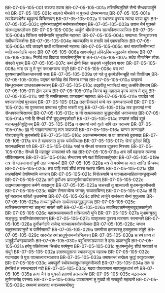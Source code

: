 BR-07-05-105-001	सञ्जय उवाच
BR-07-05-105-001a	तस्मिन्विलुलिते सैन्ये सैन्धवायार्जुने गते
BR-07-05-105-001c	सात्वते भीमसेने च पुत्रस्ते द्रोणमभ्ययात्
BR-07-05-105-001e	त्वरन्नेकरथेनैव बहुकृत्यं विचिन्तयन्
BR-07-05-105-002a	स रथस्तव पुत्रस्य त्वरया परया युतः
BR-07-05-105-002c	तूर्णमभ्यपतद्द्रोणं मनोमारुतवेगवान्
BR-07-05-105-003a	उवाच चैनं पुत्रस्ते संरम्भाद्रक्तलोचनः
BR-07-05-105-003c	अर्जुनो भीमसेनश्च सात्यकिश्चापराजितः
BR-07-05-105-004a	विजित्य सर्वसैन्यानि सुमहान्ति महारथाः
BR-07-05-105-004c	सम्प्राप्ताः सिन्धुराजस्य समीपमरिकर्शनाः
BR-07-05-105-004e	व्यायच्छन्ति च तत्रापि सर्व एवापराजिताः
BR-07-05-105-005a	यदि तावद्रणे पार्थो व्यतिक्रान्तो महारथः
BR-07-05-105-005c	कथं सात्यकिभीमाभ्यां व्यतिक्रान्तोऽसि मानद
BR-07-05-105-006a	आश्चर्यभूतं लोकेऽस्मिन्समुद्रस्येव शोषणम्
BR-07-05-105-006c	निर्जयं तव विप्राग्र्य सात्वतेनार्जुनेन च
BR-07-05-105-007a	तथैव भीमसेनेन लोकः संवदते भृशम्
BR-07-05-105-007c	कथं द्रोणो जितः सङ्ख्ये धनुर्वेदस्य पारगः
BR-07-05-105-008a	नाश एव तु मे नूनं मन्दभाग्यस्य संयुगे
BR-07-05-105-008c	यत्र त्वां पुरुषव्याघ्रमतिक्रान्तास्त्रयो रथाः
BR-07-05-105-009a	एवं गते तु कृत्येऽस्मिन्ब्रूहि यत्ते विवक्षितम्
BR-07-05-105-009c	यद्गतं गतमेवेह शेषं चिन्तय मानद
BR-07-05-105-010a	यत्कृत्यं सिन्धुराजस्य प्राप्तकालमनन्तरम्
BR-07-05-105-010c	तद्ब्रवीतु भवान्क्षिप्रं साधु तत्संविधीयताम्
BR-07-05-105-011	द्रोण उवाच
BR-07-05-105-011a	चिन्त्यं बहु महाराज कृत्यं यत्तत्र मे शृणु
BR-07-05-105-011c	त्रयो हि समतिक्रान्ताः पाण्डवानां महारथाः
BR-07-05-105-011e	यावदेव भयं पश्चात्तावदेषां पुरःसरम्
BR-07-05-105-012a	तद्गरीयस्तरं मन्ये यत्र कृष्णधनञ्जयौ
BR-07-05-105-012c	सा पुरस्ताच्च पश्चाच्च गृहीता भारती चमूः
BR-07-05-105-013a	तत्र कृत्यमहं मन्ये सैन्धवस्याभिरक्षणम्
BR-07-05-105-013c	स नो रक्ष्यतमस्तात क्रुद्धाद्भीतो धनञ्जयात्
BR-07-05-105-014a	गतौ हि सैन्धवं वीरौ युयुधानवृकोदरौ
BR-07-05-105-014c	सम्प्राप्तं तदिदं द्यूतं यत्तच्छकुनिबुद्धिजम्
BR-07-05-105-015a	न सभायां जयो वृत्तो नापि तत्र पराजयः
BR-07-05-105-015c	इह नो ग्लहमानानामद्य तात जयाजयौ
BR-07-05-105-016a	यान्स्म तान्ग्लहते घोराञ्शकुनिः कुरुसंसदि
BR-07-05-105-016c	अक्षान्सम्मन्यमानः स प्रा क्शरास्ते दुरासदाः
BR-07-05-105-017a	यत्र ते बहवस्तात कुरवः पर्यवस्थिताः
BR-07-05-105-017c	सेनां दुरोदरं विद्धि शरानक्षान्विशां पते
BR-07-05-105-018a	ग्लहं च सैन्धवं राजन्नत्र द्यूतस्य निश्चयः
BR-07-05-105-018c	सैन्धवे हि महाद्यूतं समासक्तं परैः सह
BR-07-05-105-019a	अत्र सर्वे महाराज त्यक्त्वा जीवितमात्मनः
BR-07-05-105-019c	सैन्धवस्य रणे रक्षां विधिवत्कर्तुमर्हथ
BR-07-05-105-019e	तत्र नो ग्लहमानानां ध्रुवौ तात जयाजयौ
BR-07-05-105-020a	यत्र ते परमेष्वासा यत्ता रक्षन्ति सैन्धवम्
BR-07-05-105-020c	तत्र याहि स्वयं शीघ्रं तांश्च रक्षस्व रक्षिणः
BR-07-05-105-021a	इहैव त्वहमासिष्ये प्रेषयिष्यामि चापरान्
BR-07-05-105-021c	निरोत्स्यामि च पाञ्चालान्सहितान्पाण्डुसृञ्जयैः
BR-07-05-105-022a	ततो दुर्योधनः प्रायात्तूर्णमाचार्यशासनात्
BR-07-05-105-022c	उद्यम्यात्मानमुग्राय कर्मणे सपदानुगः
BR-07-05-105-023a	चक्ररक्षौ तु पाञ्चाल्यौ युधामन्यूत्तमौजसौ
BR-07-05-105-023c	बाह्येन सेनामभ्येत्य जग्मतुः सव्यसाचिनम्
BR-07-05-105-024a	तौ हि पूर्वं महाराज वारितौ कृतवर्मणा
BR-07-05-105-024c	प्रविष्टे त्वर्जुने राजंस्तव सैन्यं युयुत्सया
BR-07-05-105-025a	ताभ्यां दुर्योधनः सार्धमगच्छद्युद्धमुत्तमम्
BR-07-05-105-025c	त्वरितस्त्वरमाणाभ्यां भ्रातृभ्यां भारतो बली
BR-07-05-105-026a	तावभिद्रवतामेनमुभावुद्यतकार्मुकौ
BR-07-05-105-026c	महारथसमाख्यातौ क्षत्रियप्रवरौ युधि
BR-07-05-105-027a	युधामन्युस्तु सङ्क्रुद्धः शरांस्त्रिंशतमायसान्
BR-07-05-105-027c	व्यसृजत्तव पुत्रस्य त्वरमाणः स्तनान्तरे
BR-07-05-105-028a	दुर्योधनोऽपि राजेन्द्र पाञ्चाल्यस्योत्तमौजसः
BR-07-05-105-028c	जघान चतुरश्चाश्वानुभौ च पार्ष्णिसारथी
BR-07-05-105-029a	उत्तमौजा हताश्वस्तु हतसूतश्च संयुगे
BR-07-05-105-029c	आरुरोह रथं भ्रातुर्युधामन्योरभित्वरन्
BR-07-05-105-030a	स रथं प्राप्य तं भ्रातुर्दुर्योधनहयाञ्शरैः
BR-07-05-105-030c	बहुभिस्ताडयामास ते हताः प्रापतन्भुवि
BR-07-05-105-031a	हयेषु पतितेष्वस्य चिच्छेद परमेषुणा
BR-07-05-105-031c	युधामन्युर्धनुः शीघ्रं शरावापं च संयुगे
BR-07-05-105-032a	हताश्वसूतात्स रथादवप्लुत्य महारथः
BR-07-05-105-032c	गदामादाय ते पुत्रः पाञ्चाल्यावभ्यधावत
BR-07-05-105-033a	तमापतन्तं सम्प्रेक्ष्य क्रुद्धं परपुरञ्जयम्
BR-07-05-105-033c	अवप्लुतौ रथोपस्थाद्युधामन्यूत्तमौजसौ
BR-07-05-105-034a	ततः स हेमचित्रं तं स्यन्दनप्रवरं गदी
BR-07-05-105-034c	गदया पोथयामास साश्वसूतध्वजं रणे
BR-07-05-105-035a	हत्वा चैनं स पुत्रस्ते हताश्वो हतसारथिः
BR-07-05-105-035c	मद्रराजरथं तूर्णमारुरोह परन्तपः
BR-07-05-105-036a	पाञ्चालानां तु मुख्यौ तौ राजपुत्रौ महाबलौ
BR-07-05-105-036c	रथमन्यं समारुह्य धनञ्जयमभीयतुः
